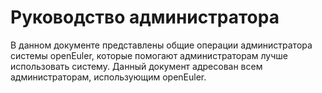 # Руководство администратора

В данном документе представлены общие операции администратора системы openEuler, которые помогают администраторам лучше использовать систему.
Данный документ адресован всем администраторам, использующим openEuler.